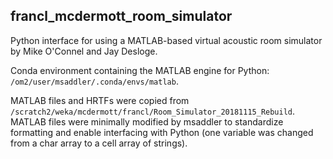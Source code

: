 ## francl_mcdermott_room_simulator

Python interface for using a MATLAB-based virtual acoustic room simulator by Mike O'Connel and Jay Desloge.

Conda environment containing the MATLAB engine for Python: `/om2/user/msaddler/.conda/envs/matlab`.

MATLAB files and HRTFs were copied from `/scratch2/weka/mcdermott/francl/Room_Simulator_20181115_Rebuild`. MATLAB files were minimally modified by msaddler to standardize formatting and enable interfacing with Python (one variable was changed from a char array to a cell array of strings).
